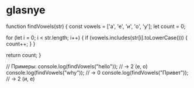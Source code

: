 # glasnye
function findVowels(str) {
  const vowels = ['а', 'е', 'и', 'о', 'у'];
  let count = 0;

  for (let i = 0; i < str.length; i++) {
    if (vowels.includes(str[i].toLowerCase())) {
      count++;
    }
  }

  return count;
}

// Примеры:
console.log(findVowels("hello")); // -> 2 (e, o)
console.log(findVowels("why"));   // -> 0
console.log(findVowels("Привет")); // -> 2 (и, е)
